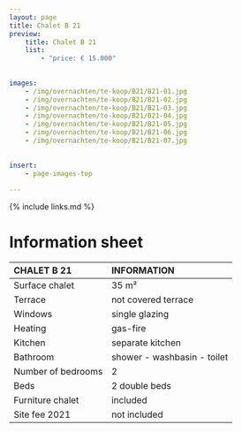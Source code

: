 ```yaml
---
layout: page
title: Chalet B 21
preview: 
    title: Chalet B 21
    list:
        - "price: € 15.000"
        
        
images:
    - /img/overnachten/te-koop/B21/B21-01.jpg
    - /img/overnachten/te-koop/B21/B21-02.jpg
    - /img/overnachten/te-koop/B21/B21-03.jpg
    - /img/overnachten/te-koop/B21/B21-04.jpg
    - /img/overnachten/te-koop/B21/B21-05.jpg
    - /img/overnachten/te-koop/B21/B21-06.jpg
    - /img/overnachten/te-koop/B21/B21-07.jpg
    
    
insert:
    - page-images-top
    
---
```


{% include links.md %}



# Information sheet

CHALET B 21                 | INFORMATION       | 
:---------------------------|:------------|
Surface chalet              |35 m²
Terrace                     |not covered terrace 
Windows                     |single glazing
Heating                     |gas-fire
Kitchen                     |separate kitchen
Bathroom                    |shower - washbasin - toilet
Number of bedrooms          |2
Beds                        |2 double beds
Furniture chalet            |included
Site fee 2021               |not included

